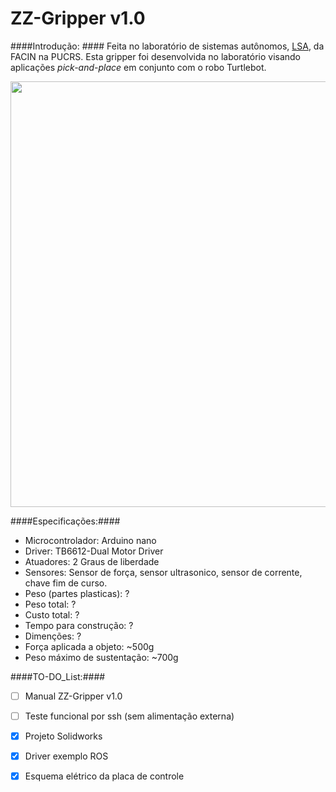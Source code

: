 # ZZ-Gripper v1.0

####Introdução: ####
Feita no laboratório de sistemas autônomos, [LSA](https://www.inf.pucrs.br/felipe.meneguzzi/lsa/), da FACIN na PUCRS.
Esta gripper foi desenvolvida no laboratório visando aplicações _pick-and-place_ em conjunto com o robo Turtlebot.

<img src="https://lh4.googleusercontent.com/-DcLrNlXIPyJ6t4jI3i6ESagzkL4BD_cqF2Xk1ZywWGEYrIjyab9MtbvyFQGvb0qKMnKzsKmk4EVadQ=w1293-h561" width="510" height="681">

####Especificações:####
+ Microcontrolador: Arduino nano
+ Driver: TB6612-Dual Motor Driver
+ Atuadores: 2 Graus de liberdade
+ Sensores: Sensor de força, sensor ultrasonico, sensor de corrente, chave fim de curso.
+ Peso (partes plasticas): ?
+ Peso total: ?
+ Custo total: ?
+ Tempo para construção: ?
+ Dimenções: ?
+ Força aplicada a objeto: ~500g
+ Peso máximo de sustentação: ~700g


####TO-DO_List:####
- [ ] Manual ZZ-Gripper v1.0
- [ ] Teste funcional por ssh (sem alimentação externa)
- [x] Projeto Solidworks
- [x] Driver exemplo ROS
- [x] Esquema elétrico da placa de controle



